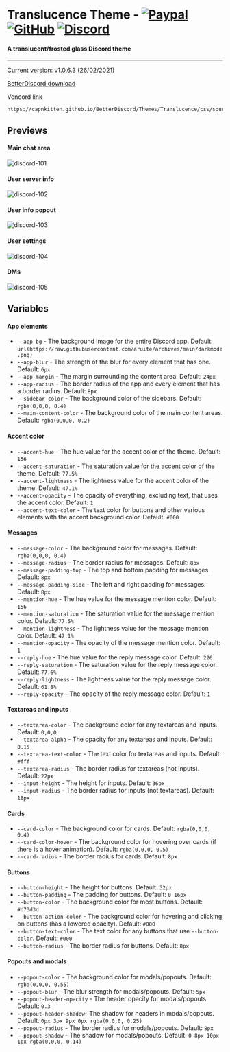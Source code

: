 # Translucence Theme - [![Paypal][paypal-logo]][paypal-url] [![GitHub][github-logo]][github-url] [![Discord][discord-logo]][discord-url]
#### A translucent/frosted glass Discord theme
<hr>

Current version: v1.0.6.3 (26/02/2021)

[BetterDiscord download](https://betterdiscord.app/theme/Translucence)

Vencord link
```
https://capnkitten.github.io/BetterDiscord/Themes/Translucence/css/source.css
```

## Previews

#### Main chat area

![discord-101](https://user-images.githubusercontent.com/4013216/125158359-b07aec80-e13e-11eb-8a85-01e49d772192.png)

#### User server info

![discord-102](https://user-images.githubusercontent.com/4013216/125158363-b7a1fa80-e13e-11eb-91c0-b95c32b5bf8e.png)

#### User info popout

![discord-103](https://user-images.githubusercontent.com/4013216/125158368-bc66ae80-e13e-11eb-912b-7d19a84f42a0.png)

#### User settings

![discord-104](https://user-images.githubusercontent.com/4013216/125158372-c25c8f80-e13e-11eb-9165-e24880bc47f7.png)

#### DMs

![discord-105](https://user-images.githubusercontent.com/4013216/125158378-c8527080-e13e-11eb-9ad5-a7f2e229ac2b.png)

## Variables

#### App elements
 - `--app-bg` - The background image for the entire Discord app. Default: `url(https://raw.githubusercontent.com/aruite/archives/main/darkmode.png)`
 - `--app-blur` - The strength of the blur for every element that has one. Default: `6px`
 - `--app-margin` - The margin surrounding the content area. Default: `24px`
 - `--app-radius` - The border radius of the app and every element that has a border radius. Default: `8px`
 - `--sidebar-color` - The background color of the sidebars. Default: `rgba(0,0,0, 0.4)`
 - `--main-content-color` - The background color of the main content areas. Default: `rgba(0,0,0, 0.2)`

#### Accent color
 - `--accent-hue` - The hue value for the accent color of the theme. Default: `156`
 - `--accent-saturation` - The saturation value for the accent color of the theme. Default: `77.5%`
 - `--accent-lightness` - The lightness value for the accent color of the theme. Default: `47.1%`
 - `--accent-opacity` - The opacity of everything, excluding text, that uses the accent color. Default: `1`
 - `--accent-text-color` - The text color for buttons and other various elements with the accent background color. Default: `#000`

#### Messages
 - `--message-color` - The background color for messages. Default: `rgba(0,0,0, 0.4)`
 - `--message-radius` - The border radius for messages. Default: `8px`
 - `--message-padding-top` - The top and bottom padding for messages. Default: `8px`
 - `--message-padding-side` - The left and right padding for messages. Default: `8px`
 - `--mention-hue` - The hue value for the message mention color. Default: `156`
 - `--mention-saturation` - The saturation value for the message mention color. Default: `77.5%`
 - `--mention-lightness` - The lightness value for the message mention color. Default: `47.1%`
 - `--mention-opacity` - The opacity of the message mention color. Default: `1`
 - `--reply-hue` - The hue value for the reply message color. Default: `226`
 - `--reply-saturation` - The saturation value for the reply message color. Default: `77.6%`
 - `--reply-lightness` - The lightness value for the reply message color. Default: `61.8%`
 - `--reply-opacity` - The opacity of the reply message color. Default: `1`

#### Textareas and inputs
 - `--textarea-color` - The background color for any textareas and inputs. Default: `0,0,0`
 - `--textarea-alpha` - The opacity for any textareas and inputs. Default: `0.15`
 - `--textarea-text-color` - The text color for textareas and inputs. Default: `#fff`
 - `--textarea-radius` - The border radius for textareas (not inputs). Default: `22px`
 - `--input-height` - The height for inputs. Default: `36px`
 - `--input-radius` - The border radius for inputs (not textareas). Default: `18px`

#### Cards
 - `--card-color` - The background color for cards. Default: `rgba(0,0,0, 0.4)`
 - `--card-color-hover` - The background color for hovering over cards (if there is a hover animation). Default: `rgba(0,0,0, 0.5)`
 - `--card-radius` - The border radius for cards. Default: `8px`

#### Buttons
 - `--button-height` - The height for buttons. Default: `32px`
 - `--button-padding` - The padding for buttons. Default: `0 16px`
 - `--button-color` - The background color for most buttons. Default: `#d73d3d`
 - `--button-action-color` - The background color for hovering and clicking on buttons (has a lowered opacity). Default: `#000`
 - `--button-text-color` - The text color for any buttons that use `--button-color`. Default: `#000`
 - `--button-radius` - The border radius for buttons. Default: `8px`

#### Popouts and modals
 - `--popout-color` - The background color for modals/popouts. Default: `rgba(0,0,0, 0.55)`
 - `--popout-blur` - The blur strength for modals/popouts. Default: `5px`
 - `--popout-header-opacity` - The header opacity for modals/popouts. Default: `0.3`
 - `--popout-header-shadow`- The shadow for headers in modals/popouts. Default: `0px 3px 9px 0px rgba(0,0,0, 0.25)`
 - `--popout-radius` - The border radius for modals/popouts. Default: `8px`
 - `--popout-shadow` - The shadow for modals/popouts. Default: `0 8px 10px 1px rgba(0,0,0, 0.14)`
 
[paypal-logo]: https://img.shields.io/static/v1?label=PayPal&message=Donate&style=flat&logo=paypal&color=blue
[paypal-url]: https://paypal.me/capnkitten

[github-logo]: https://img.shields.io/static/v1?label=GitHub&message=Sponsor&style=flat&logo=github&color=black
[github-url]: https://github.com/sponsors/CapnKitten

[discord-logo]: https://img.shields.io/static/v1?label=Discord&message=Server&style=flat&logo=discord&color=blue
[discord-url]: https://discord.gg/jzJkA6Z
